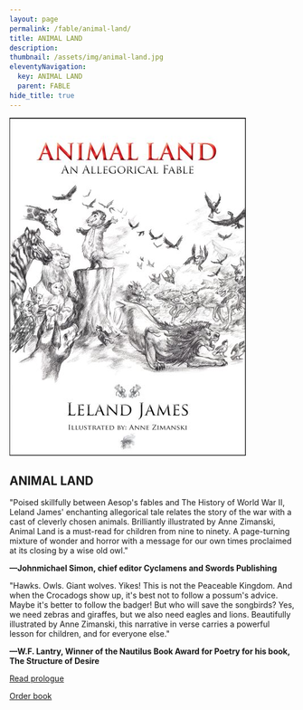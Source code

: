 ```yaml
---
layout: page
permalink: /fable/animal-land/
title: ANIMAL LAND
description:
thumbnail: /assets/img/animal-land.jpg
eleventyNavigation:
  key: ANIMAL LAND
  parent: FABLE
hide_title: true
---
```


<div class="container">
  <div class="image-container">
    <img src="/assets/img/animal-land.jpg" alt="Animal Land Book Cover">
  </div>
  <div class="text-container">
    <h2>ANIMAL LAND</h2>
    <p>"Poised skillfully between Aesop's fables and The History of World War II, Leland James' enchanting allegorical tale relates the story of the war with a cast of cleverly chosen animals. Brilliantly illustrated by Anne Zimanski, Animal Land is a must-read for children from nine to ninety. A page-turning mixture of wonder and horror with a message for our own times proclaimed at its closing by a wise old owl."</p>
    <p><strong>—Johnmichael Simon, chief editor Cyclamens and Swords Publishing</strong></p>
    <p>"Hawks. Owls. Giant wolves. Yikes! This is not the Peaceable Kingdom. And when the Crocadogs show up, it's best not to follow a possum's advice. Maybe it's better to follow the badger! But who will save the songbirds? Yes, we need zebras and giraffes, but we also need eagles and lions. Beautifully illustrated by Anne Zimanski, this narrative in verse carries a powerful lesson for children, and for everyone else."</p>
    <p><strong>—W.F. Lantry, Winner of the Nautilus Book Award for Poetry for his book, The Structure of Desire</strong></p>
    <p><a href="#" id="toggle-sample">Read prologue</a></p>
    <p><a href="https://www.amazon.com/animal-land-allegorical-leland-james/dp/193565635x">Order book</a></p>
  </div>
</div>

<div class="centered-content" id="sample-content" style="display: none;">
  <img src="/assets/img/animal-land-illus.jpg" alt="Animal Land Illustration">
  <h2>ANIMAL LAND</h2>
  <h3>Prologue</h3>
  <pre>
Animal Land was at the heart of things,
of the story as it here unfolds,
a land ringed by many other lands
in a far away world quite like,
and quite unlike, our own imperfect world.

In its makeup Animal Land resembled
the other lands in its world,
having seaside, jungle, mountains,
forest and plains, and a diverse,
you might say "zoo like,"
array of inhabitants.

Before the story begins, let us be clear,
Animal Land was not a land
without its own sins, maybe more
than its share of unholy acts.

This is a story of Animal Land, and thereby its world,
in a time long past when Animal Land and
stalwart allies bravely opposed
an army of abominable aberrant beasts.

A time of World War.
  </pre>
</div>

<script>
  document.addEventListener('DOMContentLoaded', function() {
    const toggleLink = document.getElementById("toggle-sample");
    const prologueContent = document.getElementById("sample-content");

    toggleLink.addEventListener("click", function(event) {
      event.preventDefault(); // Prevent default link behavior
      if (prologueContent.style.display === "none") {
        prologueContent.style.display = "block"; // Show content
        toggleLink.textContent = "Hide prologue"; // Change link text
        prologueContent.scrollIntoView({ behavior: "smooth" }); // Scroll to content
      } else {
        prologueContent.style.display = "none"; // Hide content
        toggleLink.textContent = "Read prologue"; // Change link text back
      }
    });
  });
</script>
